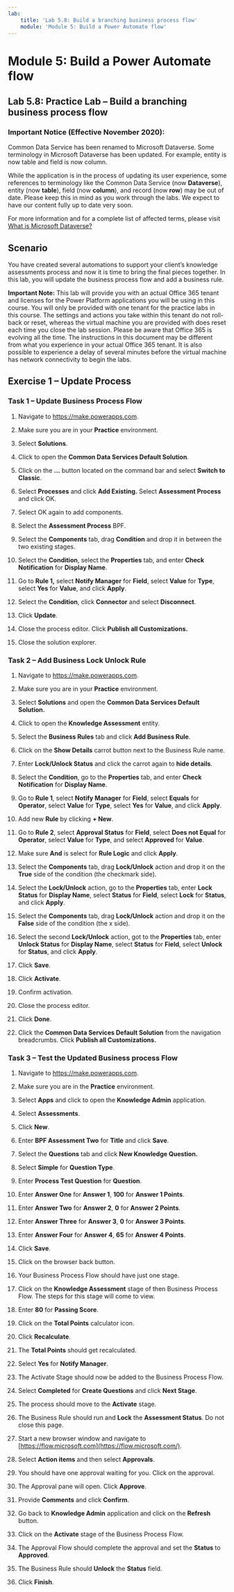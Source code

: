 ```yaml
---
lab:
    title: 'Lab 5.8: Build a branching business process flow'
    module: 'Module 5: Build a Power Automate flow'
---
```


Module 5: Build a Power Automate flow
================================

## Lab 5.8: Practice Lab – Build a branching business process flow

### Important Notice (Effective November 2020):
Common Data Service has been renamed to Microsoft Dataverse. Some terminology in Microsoft Dataverse has been updated. For example, entity is now table and field is now column. 

While the application is in the process of updating its user experience, some references to terminology like the Common Data Service (now **Dataverse**), entity (now **table**), field (now **column**), and record (now **row**) may be out of date. Please keep this in mind as you work through the labs. We expect to have our content fully up to date very soon. 

For more information and for a complete list of affected terms, please visit [What is Microsoft Dataverse?](https://docs.microsoft.com/en-us/powerapps/maker/common-data-service/data-platform-intro#terminology-updates)

Scenario
--------

You have created several automations to support your client’s knowledge
assessments process and now it is time to bring the final pieces together. In
this lab, you will update the business process flow and add a business rule.

**Important Note:** This lab will provide you with an actual Office 365 tenant
and licenses for the Power Platform applications you will be using in this
course. You will only be provided with one tenant for the practice labs in this
course. The settings and actions you take within this tenant do not roll-back or
reset, whereas the virtual machine you are provided with does reset each time
you close the lab session. Please be aware that Office 365 is evolving all the time. The
instructions in this document may be different from what you experience in your
actual Office 365 tenant. It is also possible to experience a delay of several
minutes before the virtual machine has network connectivity to begin the labs.

Exercise 1 – Update Process 
----------------------------

### Task 1 – Update Business Process Flow

1.  Navigate to https://make.powerapps.com.

2.  Make sure you are in your **Practice** environment.

3.  Select **Solutions**.

4.  Click to open the **Common Data Services Default Solution**.

5.  Click on the **…** button located on the command bar and select **Switch to Classic**.

6.  Select **Processes** and click **Add Existing.** Select **Assessment Process** and click OK.

6. Select OK again to add components.

6. Select the **Assessment Process** BPF.

7.  Select the **Components** tab, drag **Condition** and drop it in between the
    two existing stages.

8.  Select the **Condition**, select the **Properties** tab, and enter **Check
    Notification** for **Display Name**.

9.  Go to **Rule 1,** select **Notify Manager** for **Field**, select **Value**
    for **Type**, select **Yes** for **Value**, and click **Apply**.

10. Select the **Condition**, click **Connector** and select **Disconnect**.

11. Click **Update**.

12. Close the process editor. Click **Publish all Customizations.**

13. Close the solution explorer.

### Task 2 – Add Business Lock Unlock Rule

1.  Navigate to https://make.powerapps.com.

2.  Make sure you are in your **Practice** environment.

3.  Select **Solutions** and open the **Common Data Services Default Solution.**

4.  Click to open the **Knowledge Assessment** entity.

5.  Select the **Business Rules** tab and click **Add Business Rule**.

6.  Click on the **Show Details** carrot button next to the Business Rule name.

7.  Enter **Lock/Unlock Status** and click the carrot again to **hide details**.

8.  Select the **Condition**, go to the **Properties** tab, and enter **Check
    Notification** for **Display Name**.

9.  Go to **Rule 1**, select **Notify Manager** for **Field**, select **Equals**
    for **Operator**, select **Value** for **Type**, select **Yes** for
    **Value**, and click **Apply**.

10. Add new **Rule** by clicking **+ New**.

11. Go to **Rule 2**, select **Approval Status** for **Field**, select **Does
    not Equal** for **Operator**, select **Value** for **Type**, and select
    **Approved** for **Value**.

12. Make sure **And** is select for **Rule Logic** and click **Apply**.

13. Select the **Components** tab, drag **Lock/Unlock** action and drop it on
    the **True** side of the condition (the checkmark side).

14. Select the **Lock/Unlock** action, go to the **Properties** tab, enter
    **Lock Status** for **Display Name**, select **Status** for
    **Field**, select **Lock** for **Status**, and click **Apply**.

15. Select the **Components** tab, drag **Lock/Unlock** action and drop it on
    the **False** side of the condition (the x side).

16. Select the second **Lock/Unlock** action, got to the **Properties** tab,
    enter **Unlock Status** for **Display Name**, select **Status**
    for **Field**, select **Unlock** for **Status**, and click **Apply**.

17. Click **Save**.

18. Click **Activate**.

19. Confirm activation.

20. Close the process editor.

21. Click **Done**.

22. Click the **Common Data Services Default Solution** from the navigation breadcrumbs. Click **Publish all Customizations.**

### Task 3 – Test the Updated Business process Flow

1.  Navigate to https://make.powerapps.com.

2.  Make sure you are in the **Practice** environment.

3.  Select **Apps** and click to open the **Knowledge Admin** application.

4.  Select **Assessments**.

5.  Click **New**.

6.  Enter **BPF Assessment Two** for **Title** and click **Save**.

7.  Select the **Questions** tab and click **New Knowledge Question.**

8.  Select **Simple** for **Question Type**.

9.  Enter **Process Test Question** for **Question**.

10. Enter **Answer One** for **Answer 1**, **100** for **Answer 1 Points**.

11. Enter **Answer Two** for **Answer 2**, **0** for **Answer 2 Points**.

12. Enter **Answer Three** for **Answer 3**, **0** for **Answer 3 Points**.

13. Enter **Answer Four** for **Answer 4**, **65** for **Answer 4 Points**.

14. Click **Save**.

15. Click on the browser back button.

16. Your Business Process Flow should have just one stage.

17. Click on the **Knowledge Assessment** stage of then Business Process Flow. The steps
    for this stage will come to view.

18. Enter **80** for **Passing Score**.

19. Click on the **Total Points** calculator icon.

20. Click **Recalculate**.

21. The **Total Points** should get recalculated.

22. Select **Yes** for **Notify Manager**.

23. The Activate Stage should now be added to the Business Process Flow.

24. Select **Completed** for **Create Questions** and click **Next Stage**.

25. The process should move to the **Activate** stage.

27. The Business Rule should run and **Lock** the **Assessment Status**. Do not
    close this page.

28. Start a new browser window and navigate to
    [https://flow.microsoft.com](https://flow.microsoft.com/).

29. Select **Action items** and then select **Approvals**.

30. You should have one approval waiting for you. Click on the approval.

31. The Approval pane will open. Click **Approve**.

32. Provide **Comments** and click **Confirm**.

33. Go back to **Knowledge Admin** application and click on the **Refresh**
    button.

34. Click on the **Activate** stage of the Business Process Flow.

35. The Approval Flow should complete the approval and set the **Status** to **Approved**.

36. The Business Rule should **Unlock** the **Status** field.

37. Click **Finish**.
